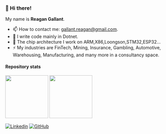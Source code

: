 <!--
**maikebing/maikebing** is a ✨ _special_ ✨ repository because its `README.md` (this file) appears on your GitHub profile.

Here are some ideas to get you started:

- 🔭 I’m currently working on ...
- 🌱 I’m currently learning ...
- 👯 I’m looking to collaborate on ...
- 🤔 I’m looking for help with ...
- 💬 Ask me about ...
- 📫 How to reach me: ...
- 😄 Pronouns: ...
- ⚡ Fun fact: ...
-->


### 👋 Hi there!

My name is **Reagan Gallant**.


- 📫 How to contact me: gallant.reagan@gmail.com. 
- 👯 I write code mainly in Dotnet.
- 🌱 The chip architecture I work on ARM,X86,Loongson,STM32,ESP32... 
- ⚡ My industries are FinTech, Mining, Insurance, Gambling, Automotive, Warehousing, Manufacturing, and many more in a consultancy space. 

#### Repository stats

<div>
  <img height="135px" src="https://github-readme-stats.vercel.app/api?username=maikebing&theme=nord&show_icons=true&hide_title=true&hide_border=true&hide_rank=true&include_all_commits=true&count_private=true&line_height=21">
  <img height="135px" src="https://github-readme-stats.vercel.app/api/top-langs/?username=maikebing&theme=nord&&hide_title=true&hide_border=true&layout=compact&langs_count=8">
</div>

[![Linkedin](https://img.shields.io/badge/-Yanhong%20Ma-blue?style=for-the-badge&logo=Linkedin&logoColor=white&link=https://www.linkedin.com/in/reagan-gallant-82004368/)](www.linkedin.com/in/reagan-gallant-82004368)
[![GitHub](https://img.shields.io/github/followers/maikebing?label=follow&logo=github&style=for-the-badge)](https://github.com/Reagang)

